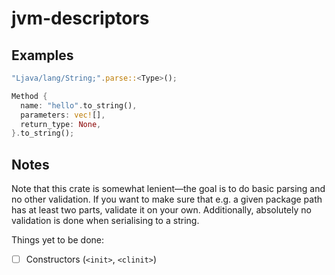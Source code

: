 # jvm-descriptors

## Examples

```rust
"Ljava/lang/String;".parse::<Type>();

Method {
  name: "hello".to_string(),
  parameters: vec![],
  return_type: None,
}.to_string();
```

## Notes

Note that this crate is somewhat lenient—the goal is to do basic parsing and no other validation. If you want to make sure that e.g. a given package path has at least two parts, validate it on your own. Additionally, absolutely no validation is done when serialising to a string.

Things yet to be done:
- [ ] Constructors (`<init>`, `<clinit>`)
